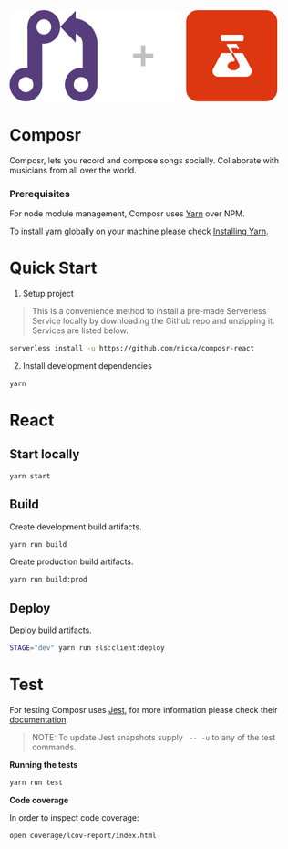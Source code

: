 ![composr-plus-bandlab](client/assets/composr-bandlab.png)

# Composr

Composr, lets you record and compose songs socially. Collaborate with musicians from all over the world.


### Prerequisites

For node module management, Composr uses [Yarn](https://yarnpkg.com/) over NPM.

To install yarn globally on your machine please check [Installing Yarn](https://yarnpkg.com/en/docs/install#mac-tab).

# Quick Start

1. Setup project

>This is a convenience method to install a pre-made Serverless Service locally by downloading the Github repo and unzipping it. Services are listed below.

```bash
serverless install -u https://github.com/nicka/composr-react
```

2. Install development dependencies

```bash
yarn
```

# React

## Start locally

```bash
yarn start
```

## Build

Create development build artifacts.

```bash
yarn run build
```

Create production build artifacts.

```bash
yarn run build:prod
```

## Deploy

Deploy build artifacts.

```bash
STAGE="dev" yarn run sls:client:deploy
```

# Test

For testing Composr uses [Jest](https://facebook.github.io/jest/), for more information please check their [documentation](https://facebook.github.io/jest/#getting-started).

>NOTE: To update Jest snapshots supply ` -- -u` to any of the test commands.

**Running the tests**

```bash
yarn run test
```

**Code coverage**

In order to inspect code coverage:

```bash
open coverage/lcov-report/index.html
```
